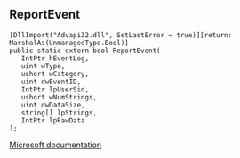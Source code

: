 ## ReportEvent

```
[DllImport("Advapi32.dll", SetLastError = true)][return: MarshalAs(UnmanagedType.Bool)]
public static extern bool ReportEvent(
   IntPtr hEventLog,
   uint wType,
   ushort wCategory,
   uint dwEventID,
   IntPtr lpUserSid,
   ushort wNumStrings,
   uint dwDataSize,
   string[] lpStrings,
   IntPtr lpRawData
);
```

[Microsoft documentation](https://docs.microsoft.com/en-us/windows/win32/api/winbase/nf-winbase-reporteventa)
